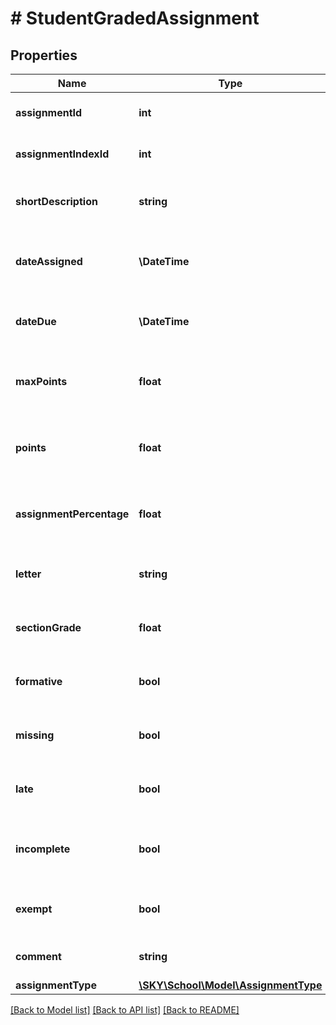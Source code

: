 # # StudentGradedAssignment

## Properties

Name | Type | Description | Notes
------------ | ------------- | ------------- | -------------
**assignmentId** | **int** | The ID of the assignment | [optional]
**assignmentIndexId** | **int** | The index ID of the assignment | [optional]
**shortDescription** | **string** | The short description for the assignment | [optional]
**dateAssigned** | **\DateTime** | The date the assignment was assigned | [optional]
**dateDue** | **\DateTime** | The date the assignment is due | [optional]
**maxPoints** | **float** | The maximum points for the assignment | [optional]
**points** | **float** | The graded number of points for the assignment | [optional]
**assignmentPercentage** | **float** | The percentage grade for the assignment | [optional]
**letter** | **string** | The letter grade for the assignment | [optional]
**sectionGrade** | **float** | The cumulative grade for the section | [optional]
**formative** | **bool** | Returns true if the assignment is formative | [optional]
**missing** | **bool** | Returns true if the assignment is missing | [optional]
**late** | **bool** | Returns true if the assignment is late | [optional]
**incomplete** | **bool** | Returns true if the assignment is incomplete | [optional]
**exempt** | **bool** | Returns true if the assignment is exempt | [optional]
**comment** | **string** | Comment for the assignment | [optional]
**assignmentType** | [**\SKY\School\Model\AssignmentType**](AssignmentType.md) |  | [optional]

[[Back to Model list]](../../README.md#models) [[Back to API list]](../../README.md#endpoints) [[Back to README]](../../README.md)

